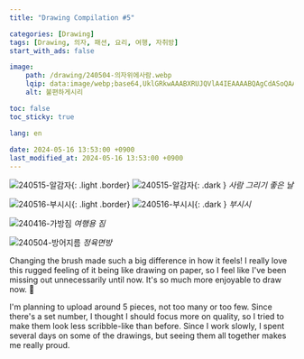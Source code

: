 ```yaml
---
title: "Drawing Compilation #5"

categories: [Drawing]
tags: [Drawing, 의자, 패션, 요리, 여행, 자취방]
start_with_ads: false

image:
    path: /drawing/240504-의자위에사람.webp
    lqip: data:image/webp;base64,UklGRkwAAABXRUJQVlA4IEAAAABQAgCdASoQAAgAAgA0JbACdLoAAw99mbC/OgAA/vnFT4pLmuNFoQjBo6mMbdQjhxXXeNsH3/zPWe22e+TocAAA
    alt: 불편하게시리

toc: false
toc_sticky: true

lang: en
 
date: 2024-05-16 13:53:00 +0900
last_modified_at: 2024-05-16 13:53:00 +0900
---
```


![240515-알감자](/drawing/240515-알감자.webp){: .light .border}
![240515-알감자](/drawing/240515-알감자.webp){: .dark }
_사람 그리기 좋은 날_

![240516-부시시](/drawing/240516-부시시.webp){: .light .border}
![240516-부시시](/drawing/240516-부시시.webp){: .dark }
_부시시_

![240416-가방짐](/drawing/240416-가방짐.webp)
_여행용 짐_

![240504-방어지름](/drawing/240504-방어지름.webp)
_정육면방_

Changing the brush made such a big difference in how it feels! I really love this rugged feeling of it being like drawing on paper, so I feel like I've been missing out unnecessarily until now. It's so much more enjoyable to draw now. 🥰

I'm planning to upload around 5 pieces, not too many or too few. Since there's a set number, I thought I should focus more on quality, so I tried to make them look less scribble-like than before. Since I work slowly, I spent several days on some of the drawings, but seeing them all together makes me really proud.